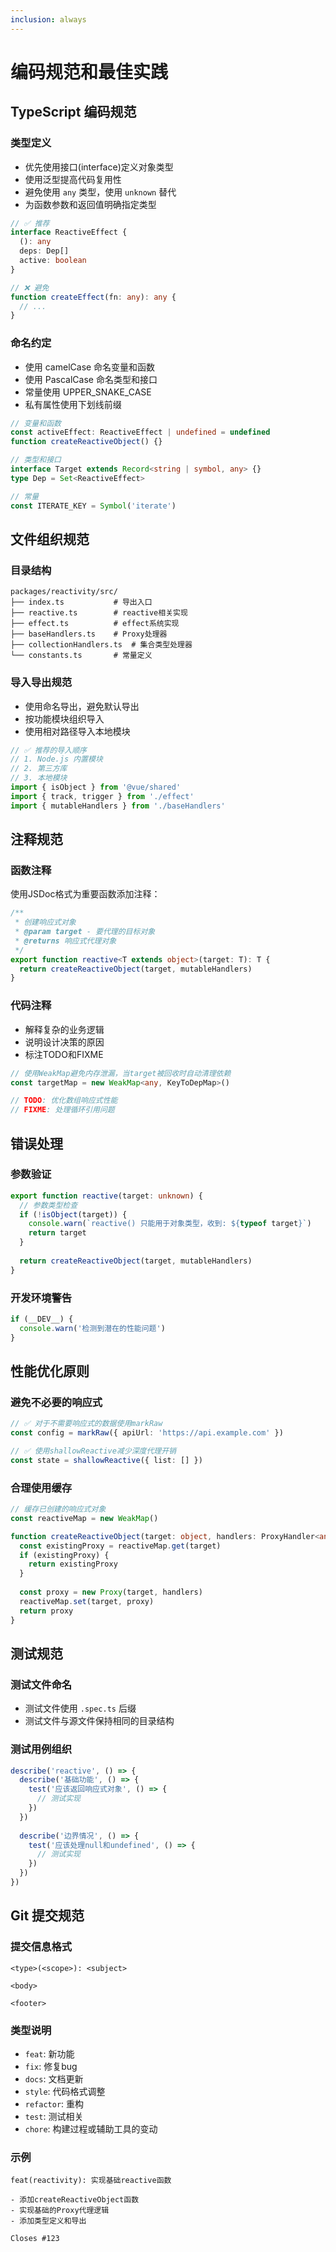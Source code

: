 ```yaml
---
inclusion: always
---
```


# 编码规范和最佳实践

## TypeScript 编码规范

### 类型定义
- 优先使用接口(interface)定义对象类型
- 使用泛型提高代码复用性
- 避免使用 `any` 类型，使用 `unknown` 替代
- 为函数参数和返回值明确指定类型

```typescript
// ✅ 推荐
interface ReactiveEffect {
  (): any
  deps: Dep[]
  active: boolean
}

// ❌ 避免
function createEffect(fn: any): any {
  // ...
}
```

### 命名约定
- 使用 camelCase 命名变量和函数
- 使用 PascalCase 命名类型和接口
- 常量使用 UPPER_SNAKE_CASE
- 私有属性使用下划线前缀

```typescript
// 变量和函数
const activeEffect: ReactiveEffect | undefined = undefined
function createReactiveObject() {}

// 类型和接口
interface Target extends Record<string | symbol, any> {}
type Dep = Set<ReactiveEffect>

// 常量
const ITERATE_KEY = Symbol('iterate')
```

## 文件组织规范

### 目录结构
```
packages/reactivity/src/
├── index.ts           # 导出入口
├── reactive.ts        # reactive相关实现
├── effect.ts          # effect系统实现
├── baseHandlers.ts    # Proxy处理器
├── collectionHandlers.ts  # 集合类型处理器
└── constants.ts       # 常量定义
```

### 导入导出规范
- 使用命名导出，避免默认导出
- 按功能模块组织导入
- 使用相对路径导入本地模块

```typescript
// ✅ 推荐的导入顺序
// 1. Node.js 内置模块
// 2. 第三方库
// 3. 本地模块
import { isObject } from '@vue/shared'
import { track, trigger } from './effect'
import { mutableHandlers } from './baseHandlers'
```

## 注释规范

### 函数注释
使用JSDoc格式为重要函数添加注释：

```typescript
/**
 * 创建响应式对象
 * @param target - 要代理的目标对象
 * @returns 响应式代理对象
 */
export function reactive<T extends object>(target: T): T {
  return createReactiveObject(target, mutableHandlers)
}
```

### 代码注释
- 解释复杂的业务逻辑
- 说明设计决策的原因
- 标注TODO和FIXME

```typescript
// 使用WeakMap避免内存泄漏，当target被回收时自动清理依赖
const targetMap = new WeakMap<any, KeyToDepMap>()

// TODO: 优化数组响应式性能
// FIXME: 处理循环引用问题
```

## 错误处理

### 参数验证
```typescript
export function reactive(target: unknown) {
  // 参数类型检查
  if (!isObject(target)) {
    console.warn(`reactive() 只能用于对象类型，收到: ${typeof target}`)
    return target
  }
  
  return createReactiveObject(target, mutableHandlers)
}
```

### 开发环境警告
```typescript
if (__DEV__) {
  console.warn('检测到潜在的性能问题')
}
```

## 性能优化原则

### 避免不必要的响应式
```typescript
// ✅ 对于不需要响应式的数据使用markRaw
const config = markRaw({ apiUrl: 'https://api.example.com' })

// ✅ 使用shallowReactive减少深度代理开销
const state = shallowReactive({ list: [] })
```

### 合理使用缓存
```typescript
// 缓存已创建的响应式对象
const reactiveMap = new WeakMap()

function createReactiveObject(target: object, handlers: ProxyHandler<any>) {
  const existingProxy = reactiveMap.get(target)
  if (existingProxy) {
    return existingProxy
  }
  
  const proxy = new Proxy(target, handlers)
  reactiveMap.set(target, proxy)
  return proxy
}
```

## 测试规范

### 测试文件命名
- 测试文件使用 `.spec.ts` 后缀
- 测试文件与源文件保持相同的目录结构

### 测试用例组织
```typescript
describe('reactive', () => {
  describe('基础功能', () => {
    test('应该返回响应式对象', () => {
      // 测试实现
    })
  })
  
  describe('边界情况', () => {
    test('应该处理null和undefined', () => {
      // 测试实现
    })
  })
})
```

## Git 提交规范

### 提交信息格式
```
<type>(<scope>): <subject>

<body>

<footer>
```

### 类型说明
- `feat`: 新功能
- `fix`: 修复bug
- `docs`: 文档更新
- `style`: 代码格式调整
- `refactor`: 重构
- `test`: 测试相关
- `chore`: 构建过程或辅助工具的变动

### 示例
```
feat(reactivity): 实现基础reactive函数

- 添加createReactiveObject函数
- 实现基础的Proxy代理逻辑
- 添加类型定义和导出

Closes #123
```